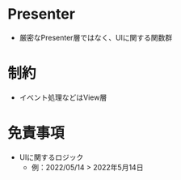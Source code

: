 # Presenter

- 厳密なPresenter層ではなく、UIに関する関数群

# 制約

- イベント処理などはView層

# 免責事項

- UIに関するロジック
  - 例：2022/05/14 > 2022年5月14日
